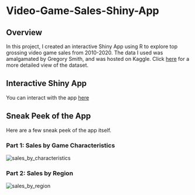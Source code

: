 # Video-Game-Sales-Shiny-App

## Overview 

In this project, I created an interactive Shiny App using R to explore top grossing video game sales from 2010-2020. The data I used was amalgamated by Gregory Smith, and was hosted on Kaggle. Click [here](https://www.kaggle.com/datasets/gregorut/videogamesales) for a more detailed view of the dataset. 

## Interactive Shiny App 

You can interact with the app [here](https://lila-wells.shinyapps.io/Video_Game_Sales/?_ga=2.137736181.472847955.1677886303-1524006374.1677565427)

## Sneak Peek of the App 

Here are a few sneak peek of the app itself. 

### Part 1: Sales by Game Characteristics

![sales_by_characteristics](https://user-images.githubusercontent.com/101524157/225711131-0b20a482-1d0f-4cbd-b4ee-c89171ccafe4.png)

### Part 2: Sales by Region

![sales_by_region](https://user-images.githubusercontent.com/101524157/225711469-fefdbd7a-88a4-415e-91c3-2e7c957dbcec.png)

